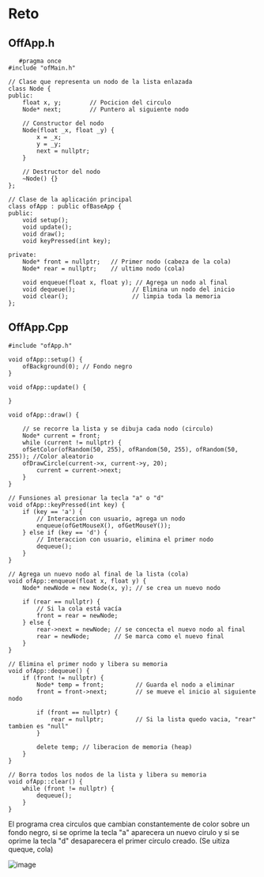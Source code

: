 # Reto

## OffApp.h

       #pragma once
    #include "ofMain.h"
    
    // Clase que representa un nodo de la lista enlazada
    class Node {
    public:
        float x, y;        // Pocicion del circulo
        Node* next;        // Puntero al siguiente nodo
    
        // Constructor del nodo
        Node(float _x, float _y) {
            x = _x;
            y = _y;
            next = nullptr;
        }
    
        // Destructor del nodo
        ~Node() {}
    };
    
    // Clase de la aplicación principal
    class ofApp : public ofBaseApp {
    public:
        void setup();
        void update();
        void draw();
        void keyPressed(int key);
    
    private:
        Node* front = nullptr;   // Primer nodo (cabeza de la cola)
        Node* rear = nullptr;    // ultimo nodo (cola)
    
        void enqueue(float x, float y); // Agrega un nodo al final
        void dequeue();                // Elimina un nodo del inicio
        void clear();                  // limpia toda la memoria
    };

## OffApp.Cpp

    #include "ofApp.h"
    
    void ofApp::setup() {
        ofBackground(0); // Fondo negro
    }
    
    void ofApp::update() {

    }
    
    void ofApp::draw() {
    
        // se recorre la lista y se dibuja cada nodo (circulo)
        Node* current = front;
        while (current != nullptr) {
        ofSetColor(ofRandom(50, 255), ofRandom(50, 255), ofRandom(50, 255)); //Color aleatorio
        ofDrawCircle(current->x, current->y, 20);
            current = current->next;
        }
    }
    
    // Funsiones al presionar la tecla "a" o "d"
    void ofApp::keyPressed(int key) {
        if (key == 'a') {
            // Interaccion con usuario, agrega un nodo
            enqueue(ofGetMouseX(), ofGetMouseY());
        } else if (key == 'd') {
            // Interaccion con usuario, elimina el primer nodo
            dequeue();
        }
    }
    
    // Agrega un nuevo nodo al final de la lista (cola)
    void ofApp::enqueue(float x, float y) {
        Node* newNode = new Node(x, y); // se crea un nuevo nodo 
    
        if (rear == nullptr) {
            // Si la cola está vacía
            front = rear = newNode;
        } else {
            rear->next = newNode; // se concecta el nuevo nodo al final
            rear = newNode;       // Se marca como el nuevo final
        }
    }
    
    // Elimina el primer nodo y libera su memoria
    void ofApp::dequeue() {
        if (front != nullptr) {
            Node* temp = front;         // Guarda el nodo a eliminar
            front = front->next;        // se mueve el inicio al siguiente nodo
    
            if (front == nullptr) {
                rear = nullptr;         // Si la lista quedo vacia, "rear" tambien es "null"
            }
    
            delete temp; // liberacion de memoria (heap)
        }
    }
    
    // Borra todos los nodos de la lista y libera su memoria
    void ofApp::clear() {
        while (front != nullptr) {
            dequeue(); 
        }
    }

  El programa crea circulos que cambian constantemente de color sobre un fondo negro, si se oprime la tecla "a" aparecera un nuevo cirulo
  y si se oprime la tecla "d" desaparecera el primer circulo creado. (Se uitiza queque, cola)

  ![image](https://github.com/user-attachments/assets/d38a8a24-909b-4c43-a0d3-4109f4850fb4)


